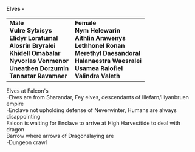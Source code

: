 **Elves -**

|   |   |
|---|---|
|**Male**  <br>**Vulre Sylxisys**  <br>**Elidyr Loratumal**  <br>**Alosrin Bryralei**  <br>**Khidell Omabalar**  <br>**Nyvorlas Venmenor**  <br>**Uneathen Dorzumin**  <br>**Tannatar Ravamaer**|**Female**  <br>**Nym Helewarin**  <br>**Aithlin Arawenys**  <br>**Lethhonel Ronan**  <br>**Merethyl Daesandoral**  <br>**Halanaestra Waesralei**  <br>**Usamea Ralofiel**  <br>**Valindra Valeth**|
    
Elves at Falcon's  
-Elves are from Sharandar, Fey elves, descendants of Illefarn/Iliyanbruen empire  
-Enclave not upholding defense of Neverwinter, Humans are always disappointing  
Falcon is waiting for Enclave to arrive at High Harvesttide to deal with dragon  
Barrow where arrows of Dragonslaying are  
-Dungeon crawl